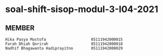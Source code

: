 # soal-shift-sisop-modul-3-I04-2021

## MEMBER 
	Hika Pasya Mustofa		              05111942000015
	Farah Dhiah Qorirah		              05111942000018
	Nadhif Bhagawanta Hadiprayitno		  05111942000029
  
